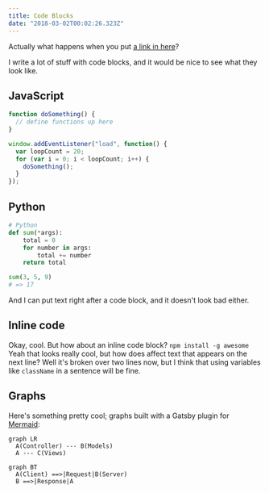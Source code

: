 ```yaml
---
title: Code Blocks
date: "2018-03-02T00:02:26.323Z"
---
```


Actually what happens when you put [a link in here](https://fonts.google.com/specimen/Roboto+Slab)?

I write a lot of stuff with code blocks, and it would be nice to see what they look like.

## JavaScript

```js
function doSomething() {
  // define functions up here
}

window.addEventListener("load", function() {
  var loopCount = 20;
  for (var i = 0; i < loopCount; i++) {
    doSomething();
  }
});
```

## Python

```python
# Python
def sum(*args):
    total = 0
    for number in args:
        total += number
    return total

sum(3, 5, 9)
# => 17
```

And I can put text right after a code block, and it doesn't look bad either.

## Inline code

Okay, cool. But how about an inline code block? `npm install -g awesome` Yeah that looks really cool, but how does affect text that appears on the next line? Well it's broken over two lines now, but I think that using variables like `className` in a sentence will be fine.

## Graphs

Here's something pretty cool; graphs built with a Gatsby plugin for [Mermaid](https://mermaidjs.github.io/):

```mermaid
graph LR
  A(Controller) --- B(Models)
  A --- C(Views)
```

```mermaid
graph BT
  A(Client) ==>|Request|B(Server)
  B ==>|Response|A
```
